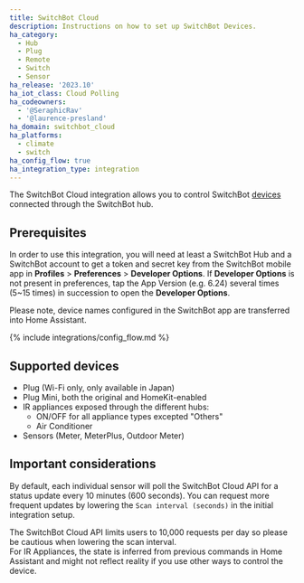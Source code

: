 ```yaml
---
title: SwitchBot Cloud
description: Instructions on how to set up SwitchBot Devices.
ha_category:
  - Hub
  - Plug
  - Remote
  - Switch
  - Sensor
ha_release: '2023.10'
ha_iot_class: Cloud Polling
ha_codeowners:
  - '@SeraphicRav'
  - '@laurence-presland'
ha_domain: switchbot_cloud
ha_platforms:
  - climate
  - switch
ha_config_flow: true
ha_integration_type: integration
---
```


The SwitchBot Cloud integration allows you to control SwitchBot [devices](https://www.switch-bot.com/) connected through the SwitchBot hub.

## Prerequisites

In order to use this integration, you will need at least a SwitchBot Hub and a SwitchBot account to get a token and secret key from the SwitchBot mobile app in **Profiles** > **Preferences** > **Developer Options**. If **Developer Options** is not present in preferences, tap the App Version (e.g. 6.24) several times (5~15 times) in succession to open the **Developer Options**.

Please note, device names configured in the SwitchBot app are transferred into Home Assistant.

{% include integrations/config_flow.md %}

## Supported devices

- Plug (Wi-Fi only, only available in Japan)
- Plug Mini, both the original and HomeKit-enabled
- IR appliances exposed through the different hubs:
  - ON/OFF for all appliance types excepted "Others"
  - Air Conditioner
- Sensors (Meter, MeterPlus, Outdoor Meter)

## Important considerations

By default, each individual sensor will poll the SwitchBot Cloud API for a status update every 10 minutes (600 seconds). You can request more frequent updates by lowering the `Scan interval (seconds)` in the initial integration setup.

<div class='note warning'>
The SwitchBot Cloud API limits users to 10,000 requests per day so please be cautious when lowering the scan interval.
</div>

<div class='note warning'>
For IR Appliances, the state is inferred from previous commands in Home Assistant and might not reflect reality if you use other ways to control the device.
</div>
